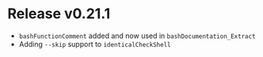 # Release v0.21.1

- `bashFunctionComment` added and now used in `bashDocumentation_Extract`
- Adding `--skip` support to `identicalCheckShell`
